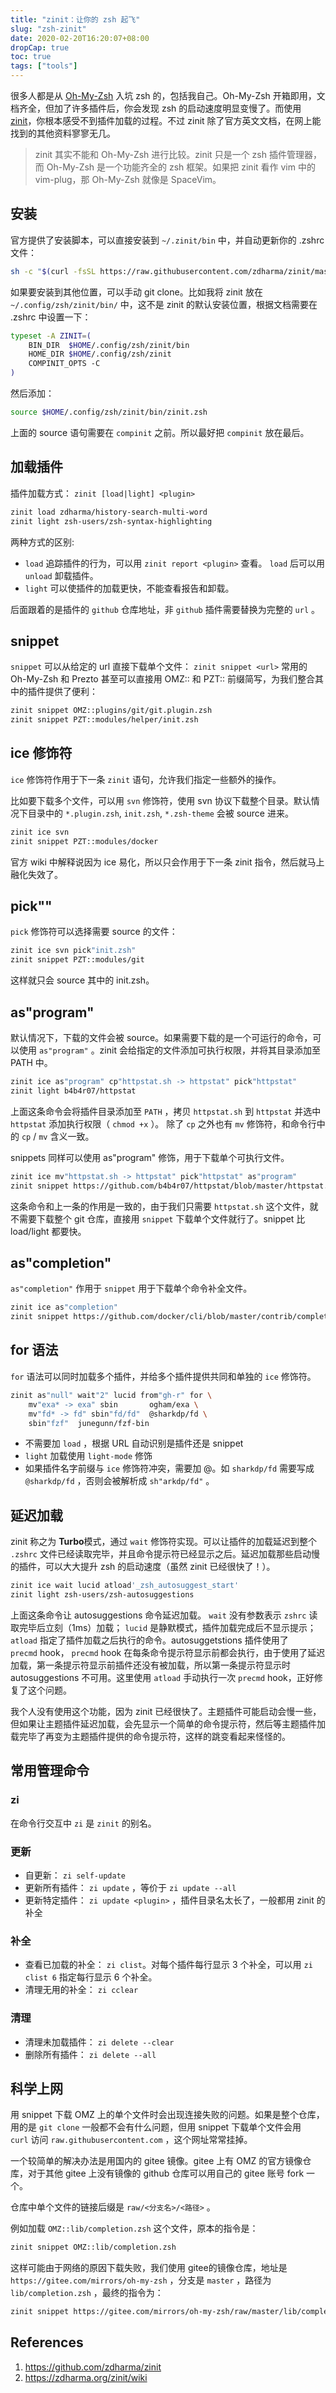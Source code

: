 ```yaml
---
title: "zinit：让你的 zsh 起飞"
slug: "zsh-zinit"
date: 2020-02-20T16:20:07+08:00
dropCap: true
toc: true
tags: ["tools"]
---
```


很多人都是从 [Oh-My-Zsh](https://github.com/ohmyzsh/ohmyzsh) 入坑 zsh 的，包括我自己。Oh-My-Zsh 开箱即用，文档齐全，但加了许多插件后，你会发现 zsh 的启动速度明显变慢了。而使用 [zinit](https://github.com/zdharma/zinit#option-1---automatic-installation-recommended)，你根本感受不到插件加载的过程。不过 zinit 除了官方英文文档，在网上能找到的其他资料寥寥无几。

> zinit 其实不能和 Oh-My-Zsh 进行比较。zinit 只是一个 zsh 插件管理器，而 Oh-My-Zsh 是一个功能齐全的 zsh 框架。如果把 zinit 看作 vim 中的 vim-plug，那 Oh-My-Zsh 就像是 SpaceVim。

## 安装

官方提供了安装脚本，可以直接安装到 `~/.zinit/bin` 中，并自动更新你的 .zshrc 文件：

```bash
sh -c "$(curl -fsSL https://raw.githubusercontent.com/zdharma/zinit/master/doc/install.sh)"
```

如果要安装到其他位置，可以手动 git clone。比如我将 zinit 放在 `~/.config/zsh/zinit/bin/` 中，这不是 zinit 的默认安装位置，根据文档需要在 .zshrc 中设置一下：

```zsh
typeset -A ZINIT=(
    BIN_DIR  $HOME/.config/zsh/zinit/bin
    HOME_DIR $HOME/.config/zsh/zinit
    COMPINIT_OPTS -C
)
```

然后添加：

```zsh
source $HOME/.config/zsh/zinit/bin/zinit.zsh
```

上面的 source 语句需要在 `compinit` 之前。所以最好把 `compinit` 放在最后。

## 加载插件

插件加载方式： `zinit [load|light] <plugin>`

```bash
zinit load zdharma/history-search-multi-word
zinit light zsh-users/zsh-syntax-highlighting
```

两种方式的区别:

- `load` 追踪插件的行为，可以用 `zinit report <plugin>` 查看。 `load` 后可以用 `unload` 卸载插件。
- `light` 可以使插件的加载更快，不能查看报告和卸载。

后面跟着的是插件的 `github` 仓库地址，非 `github` 插件需要替换为完整的 `url` 。

## snippet

`snippet` 可以从给定的 url 直接下载单个文件： `zinit snippet <url>`
常用的 Oh-My-Zsh 和 Prezto 甚至可以直接用 OMZ:: 和 PZT:: 前缀简写，为我们整合其中的插件提供了便利：

```bash
zinit snippet OMZ::plugins/git/git.plugin.zsh
zinit snippet PZT::modules/helper/init.zsh
```

## ice 修饰符

`ice` 修饰符作用于下一条 `zinit` 语句，允许我们指定一些额外的操作。

比如要下载多个文件，可以用 `svn` 修饰符，使用 svn 协议下载整个目录。默认情况下目录中的 `*.plugin.zsh`, `init.zsh`, `*.zsh-theme` 会被 source 进来。

```bash
zinit ice svn
zinit snippet PZT::modules/docker
```

官方 wiki 中解释说因为 ice 易化，所以只会作用于下一条 zinit 指令，然后就马上融化失效了。

## pick""

`pick` 修饰符可以选择需要 source 的文件：

```bash
zinit ice svn pick"init.zsh"
zinit snippet PZT::modules/git
```

这样就只会 source 其中的 init.zsh。

## as"program"

默认情况下，下载的文件会被 source。如果需要下载的是一个可运行的命令，可以使用 `as"program"` 。zinit 会给指定的文件添加可执行权限，并将其目录添加至 PATH 中。

```bash
zinit ice as"program" cp"httpstat.sh -> httpstat" pick"httpstat"
zinit light b4b4r07/httpstat
```

上面这条命令会将插件目录添加至 `PATH` ，拷贝 `httpstat.sh` 到 `httpstat` 并选中 `httpstat` 添加执行权限（ `chmod +x` ）。
除了 `cp` 之外也有 `mv` 修饰符，和命令行中的 `cp` / `mv` 含义一致。

snippets 同样可以使用 as"program" 修饰，用于下载单个可执行文件。

```bash
zinit ice mv"httpstat.sh -> httpstat" pick"httpstat" as"program"
zinit snippet https://github.com/b4b4r07/httpstat/blob/master/httpstat.sh
```

这条命令和上一条的作用是一致的，由于我们只需要 `httpstat.sh` 这个文件，就不需要下载整个 git 仓库，直接用 `snippet` 下载单个文件就行了。snippet 比 load/light 都要快。

## as"completion"

`as"completion"` 作用于 `snippet` 用于下载单个命令补全文件。

```bash
zinit ice as"completion"
zinit snippet https://github.com/docker/cli/blob/master/contrib/completion/zsh/_docker
```

## for 语法

`for` 语法可以同时加载多个插件，并给多个插件提供共同和单独的 `ice` 修饰符。

```bash
zinit as"null" wait"2" lucid from"gh-r" for \
    mv"exa* -> exa" sbin       ogham/exa \
    mv"fd* -> fd" sbin"fd/fd"  @sharkdp/fd \
    sbin"fzf"  junegunn/fzf-bin
```

- 不需要加 `load` ，根据 URL 自动识别是插件还是 snippet
- `light` 加载使用 `light-mode` 修饰
- 如果插件名字前缀与 `ice` 修饰符冲突，需要加 @。如 `sharkdp/fd` 需要写成 `@sharkdp/fd` ，否则会被解析成 `sh"arkdp/fd"` 。

## 延迟加载

zinit 称之为 **Turbo**模式，通过 `wait` 修饰符实现。可以让插件的加载延迟到整个 `.zshrc` 文件已经读取完毕，并且命令提示符已经显示之后。延迟加载那些启动慢的插件，可以大大提升 zsh 的启动速度（虽然 zinit 已经很快了！）。

```bash
zinit ice wait lucid atload'_zsh_autosuggest_start'
zinit light zsh-users/zsh-autosuggestions
```

上面这条命令让 autosuggestions 命令延迟加载。 `wait` 没有参数表示 `zshrc` 读取完毕后立刻（1ms）加载； `lucid` 是静默模式，插件加载完成后不显示提示； `atload` 指定了插件加载之后执行的命令。autosuggetstions  插件使用了 `precmd` hook， `precmd` hook 在每条命令提示符显示前都会执行，由于使用了延迟加载，第一条提示符显示前插件还没有被加载，所以第一条提示符显示时 autosuggestions 不可用。这里使用 `atload` 手动执行一次 `precmd` hook，正好修复了这个问题。

我个人没有使用这个功能，因为 zinit 已经很快了。主题插件可能启动会慢一些，但如果让主题插件延迟加载，会先显示一个简单的命令提示符，然后等主题插件加载完毕了再变为主题插件提供的命令提示符，这样的跳变看起来怪怪的。

## 常用管理命令

### zi

在命令行交互中 `zi` 是 `zinit` 的别名。

### 更新

- 自更新： `zi self-update`
- 更新所有插件： `zi update` ，等价于 `zi update --all`
- 更新特定插件： `zi update <plugin>` ，插件目录名太长了，一般都用 zinit 的补全

### 补全

- 查看已加载的补全：  `zi clist`。对每个插件每行显示 3 个补全，可以用 `zi clist 6` 指定每行显示 6 个补全。
- 清理无用的补全： `zi cclear`

### 清理

- 清理未加载插件： `zi delete --clear`
- 删除所有插件： `zi delete --all`

## 科学上网

用 snippet 下载 OMZ 上的单个文件时会出现连接失败的问题。如果是整个仓库，用的是 `git clone` 一般都不会有什么问题，但用 snippet 下载单个文件会用 `curl` 访问 `raw.githubusercontent.com` ，这个网址常常挂掉。

一个较简单的解决办法是用国内的 gitee 镜像。gitee 上有 OMZ 的官方镜像仓库，对于其他 gitee 上没有镜像的 github 仓库可以用自己的 gitee 账号 fork 一个。

仓库中单个文件的链接后缀是 `raw/<分支名>/<路径>` 。

例如加载 `OMZ::lib/completion.zsh` 这个文件，原本的指令是：

```bash
zinit snippet OMZ::lib/completion.zsh
```

这样可能由于网络的原因下载失败，我们使用 gitee的镜像仓库，地址是 `https://gitee.com/mirrors/oh-my-zsh` ，分支是 `master` ，路径为 `lib/completion.zsh` ，最终的指令为：

```bash
zinit snippet https://gitee.com/mirrors/oh-my-zsh/raw/master/lib/completion.zsh
```

## References

1. <https://github.com/zdharma/zinit>
1. <https://zdharma.org/zinit/wiki>
